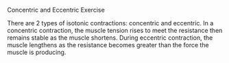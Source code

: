 Concentric and Eccentric Exercise

There are 2 types of isotonic contractions: concentric and eccentric. In a concentric contraction, the muscle tension rises to meet the resistance then remains stable as the muscle shortens. During eccentric contraction, the muscle lengthens as the resistance becomes greater than the force the muscle is producing.
